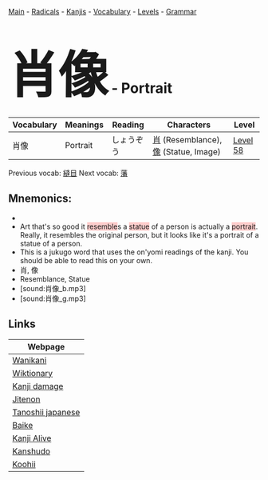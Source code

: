 <style> bigfont {font-size: 100px}</style>
[Main](../README.md) -
[Radicals](../radicals.md) -
[Kanjis](../kanjis.md) -
[Vocabulary](../vocabulary.md) -
[Levels](../levels.md) -
[Grammar](../grammar.md)
# <bigfont> 肖像</bigfont> - Portrait 

| Vocabulary | Meanings | Reading | Characters | Level |
| --- | --- | --- | --- | --- |
| 肖像 | Portrait | しょうぞう |  [肖](../kanjis/肖.md) (Resemblance), [像](../kanjis/像.md) (Statue, Image) | [Level 58](../levels/wk_level58.md) |

Previous vocab: [縫目](縫目.md) Next vocab: [藩](藩.md) 

## Mnemonics:

* 
* Art that's so good it <span style="background-color:#ffcccb"> resemble</span>s a <span style="background-color:#ffcccb"> statue</span> of a person is actually a <span style="background-color:#ffcccb"> portrait</span>. Really, it resembles the original person, but it looks like it's a portrait of a statue of a person. 
* This is a jukugo word that uses the on'yomi readings of the kanji. You should be able to read this on your own.
* 肖, 像
* Resemblance, Statue
* [sound:肖像_b.mp3]
* [sound:肖像_g.mp3]


## Links 

| Webpage |
| --- |
| [Wanikani          ](https://www.wanikani.com/kanji/肖像) |
| [Wiktionary        ](https://en.wiktionary.org/wiki/肖像) |
| [Kanji damage      ](http://www.kanjidamage.com/kanji/search?utf8=✓&q=肖像) |
| [Jitenon           ](https://jitenon.com/kanji/肖像) |
| [Tanoshii japanese ](https://www.tanoshiijapanese.com/dictionary/kanji.cfm?k=肖像) |
| [Baike             ](https://baike.baidu.com/item/肖像) |
| [Kanji Alive       ](https://app.kanjialive.com/肖像) |
| [Kanshudo          ](https://www.kanshudo.com/searchmn?q=肖像) |
| [Koohii            ](https://kanji.koohii.com/study/kanji/肖像) |
